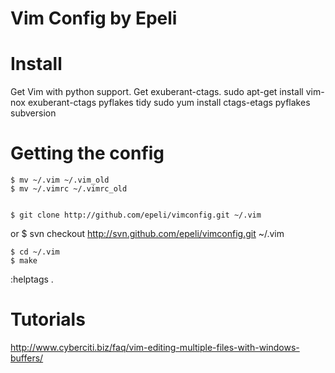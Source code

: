 Vim Config by Epeli
==================

Install
=======
Get Vim with python support.
Get exuberant-ctags.
sudo apt-get install vim-nox exuberant-ctags pyflakes tidy
sudo yum install ctags-etags pyflakes subversion

Getting the config
=================

    $ mv ~/.vim ~/.vim_old
    $ mv ~/.vimrc ~/.vimrc_old


    $ git clone http://github.com/epeli/vimconfig.git ~/.vim
or
    $ svn checkout http://svn.github.com/epeli/vimconfig.git ~/.vim


    $ cd ~/.vim
    $ make

:helptags .

Tutorials
=========
http://www.cyberciti.biz/faq/vim-editing-multiple-files-with-windows-buffers/
